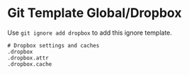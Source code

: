 Git Template Global/Dropbox
===

Use `git ignore add dropbox` to add this ignore template.

```
# Dropbox settings and caches
.dropbox
.dropbox.attr
.dropbox.cache
```
